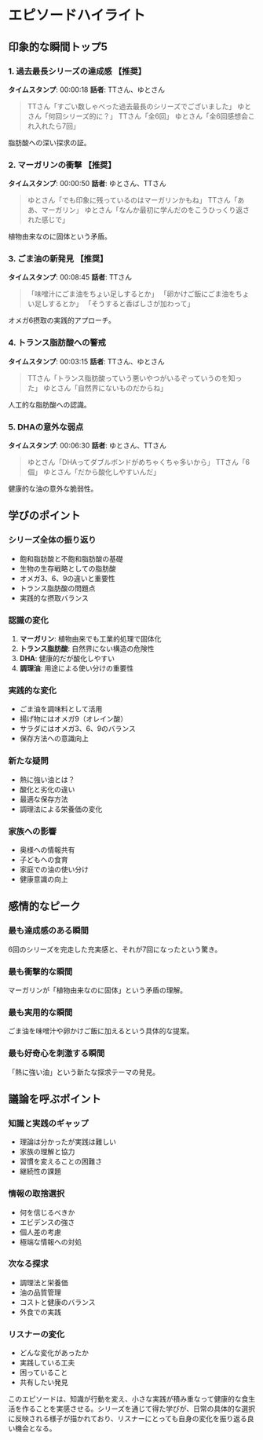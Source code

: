 # エピソードハイライト

## 印象的な瞬間トップ5

### 1. 過去最長シリーズの達成感 【推奨】
**タイムスタンプ**: 00:00:18
**話者**: TTさん、ゆとさん

> TTさん「すごい数しゃべった過去最長のシリーズでございました」
> ゆとさん「何回シリーズ的に？」
> TTさん「全6回」
> ゆとさん「全6回感想会これ入れたら7回」

脂肪酸への深い探求の証。

### 2. マーガリンの衝撃 【推奨】
**タイムスタンプ**: 00:00:50
**話者**: ゆとさん、TTさん

> ゆとさん「でも印象に残っているのはマーガリンかもね」
> TTさん「ああ、マーガリン」
> ゆとさん「なんか最初に学んだのをこうひっくり返された感じで」

植物由来なのに固体という矛盾。

### 3. ごま油の新発見 【推奨】
**タイムスタンプ**: 00:08:45
**話者**: TTさん

> 「味噌汁にごま油をちょい足しするとか」
> 「卵かけご飯にごま油をちょい足しするとか」
> 「そうすると香ばしさが加わって」

オメガ6摂取の実践的アプローチ。

### 4. トランス脂肪酸への警戒
**タイムスタンプ**: 00:03:15
**話者**: TTさん、ゆとさん

> TTさん「トランス脂肪酸っていう悪いやつがいるぞっていうのを知った」
> ゆとさん「自然界にないものだからね」

人工的な脂肪酸への認識。

### 5. DHAの意外な弱点
**タイムスタンプ**: 00:06:30
**話者**: ゆとさん、TTさん

> ゆとさん「DHAってダブルボンドがめちゃくちゃ多いから」
> TTさん「6個」
> ゆとさん「だから酸化しやすいんだ」

健康的な油の意外な脆弱性。

## 学びのポイント

### シリーズ全体の振り返り
- 飽和脂肪酸と不飽和脂肪酸の基礎
- 生物の生存戦略としての脂肪酸
- オメガ3、6、9の違いと重要性
- トランス脂肪酸の問題点
- 実践的な摂取バランス

### 認識の変化
1. **マーガリン**: 植物由来でも工業的処理で固体化
2. **トランス脂肪酸**: 自然界にない構造の危険性
3. **DHA**: 健康的だが酸化しやすい
4. **調理油**: 用途による使い分けの重要性

### 実践的な変化
- ごま油を調味料として活用
- 揚げ物にはオメガ9（オレイン酸）
- サラダにはオメガ3、6、9のバランス
- 保存方法への意識向上

### 新たな疑問
- 熱に強い油とは？
- 酸化と劣化の違い
- 最適な保存方法
- 調理法による栄養価の変化

### 家族への影響
- 奥様への情報共有
- 子どもへの食育
- 家庭での油の使い分け
- 健康意識の向上

## 感情的なピーク

### 最も達成感のある瞬間
6回のシリーズを完走した充実感と、それが7回になったという驚き。

### 最も衝撃的な瞬間
マーガリンが「植物由来なのに固体」という矛盾の理解。

### 最も実用的な瞬間
ごま油を味噌汁や卵かけご飯に加えるという具体的な提案。

### 最も好奇心を刺激する瞬間
「熱に強い油」という新たな探求テーマの発見。

## 議論を呼ぶポイント

### 知識と実践のギャップ
- 理論は分かったが実践は難しい
- 家族の理解と協力
- 習慣を変えることの困難さ
- 継続性の課題

### 情報の取捨選択
- 何を信じるべきか
- エビデンスの強さ
- 個人差の考慮
- 極端な情報への対処

### 次なる探求
- 調理法と栄養価
- 油の品質管理
- コストと健康のバランス
- 外食での実践

### リスナーの変化
- どんな変化があったか
- 実践している工夫
- 困っていること
- 共有したい発見

このエピソードは、知識が行動を変え、小さな実践が積み重なって健康的な食生活を作ることを実感させる。シリーズを通じて得た学びが、日常の具体的な選択に反映される様子が描かれており、リスナーにとっても自身の変化を振り返る良い機会となる。